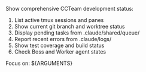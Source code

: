 Show comprehensive CCTeam development status:
1. List active tmux sessions and panes
2. Show current git branch and worktree status
3. Display pending tasks from .claude/shared/queue/
4. Report recent errors from .claude/logs/
5. Show test coverage and build status
6. Check Boss and Worker agent states

Focus on: ${ARGUMENTS}